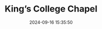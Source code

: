 ---
layout: post
title: 'King’s College Chapel'
date: '2024-09-16 15:35:50'
last_modified_at: '2024-09-16 15:35:50'
category: "Cambridge"
tags:
  - UK
  - Cambridge
  - architecture
description: "King’s College Chapel seen from The Backs in 2015"
featImage: '20150620_cambridge-0722.webp'
featImageAlt: 'King’s College Chapel in Cambridge'
featImageWidth: '1440'
featImageHeight: '941'
shotOn: '2015-06-20'
coffeeTable: false
---